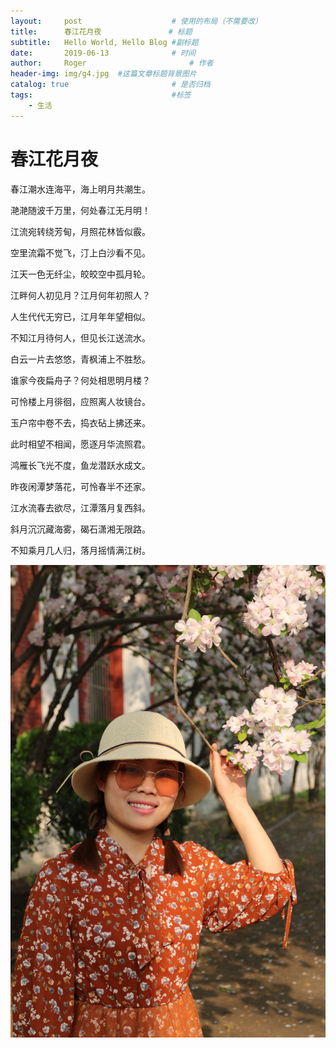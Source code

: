 ```yaml
---
layout:     post   				    # 使用的布局（不需要改）
title:      春江花月夜 				# 标题 
subtitle:   Hello World, Hello Blog #副标题
date:       2019-06-13 				# 时间
author:     Roger 						# 作者
header-img: img/g4.jpg 	#这篇文章标题背景图片
catalog: true 						# 是否归档
tags:								#标签
    - 生活
---
```

# 春江花月夜
 春江潮水连海平，海上明月共潮生。
 
 滟滟随波千万里，何处春江无月明！
 
 江流宛转绕芳甸，月照花林皆似霰。
 
 空里流霜不觉飞，汀上白沙看不见。
 
 江天一色无纤尘，皎皎空中孤月轮。
 
 江畔何人初见月？江月何年初照人？
 
 人生代代无穷已，江月年年望相似。
 
 不知江月待何人，但见长江送流水。
 
 白云一片去悠悠，青枫浦上不胜愁。
 
 谁家今夜扁舟子？何处相思明月楼？
 
 可怜楼上月徘徊，应照离人妆镜台。
 
 玉户帘中卷不去，捣衣砧上拂还来。
 
 此时相望不相闻，愿逐月华流照君。
 
 鸿雁长飞光不度，鱼龙潜跃水成文。
 
 昨夜闲潭梦落花，可怜春半不还家。
 
 江水流春去欲尽，江潭落月复西斜。
 
 斜月沉沉藏海雾，碣石潇湘无限路。
 
 不知乘月几人归，落月摇情满江树。
 
![](/img/g3.JPG)
